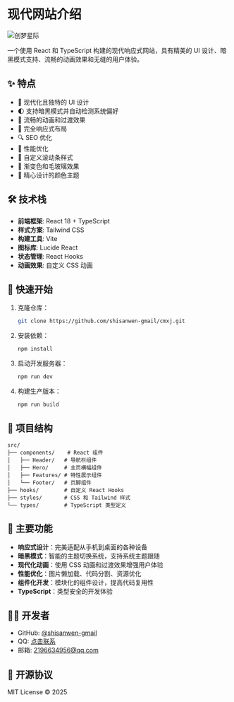 # 现代网站介绍

![创梦星际](https://www.scmgzs.top/wp-content/uploads/2024/12/%E5%88%9B%E6%A2%A6%E6%98%9F%E9%99%85.png)

一个使用 React 和 TypeScript 构建的现代响应式网站，具有精美的 UI 设计、暗黑模式支持、流畅的动画效果和无缝的用户体验。

## ✨ 特点

- 🎨 现代化且独特的 UI 设计
- 🌓 支持暗黑模式并自动检测系统偏好
- 🚀 流畅的动画和过渡效果
- 📱 完全响应式布局
- 🔍 SEO 优化
- 🎯 性能优化
- 💫 自定义滚动条样式
- 🎨 渐变色和毛玻璃效果
- 🌈 精心设计的颜色主题

## 🛠️ 技术栈

- **前端框架**: React 18 + TypeScript
- **样式方案**: Tailwind CSS
- **构建工具**: Vite
- **图标库**: Lucide React
- **状态管理**: React Hooks
- **动画效果**: 自定义 CSS 动画

## 🚀 快速开始

1. 克隆仓库：
   ```bash
   git clone https://github.com/shisanwen-gmail/cmxj.git
   ```

2. 安装依赖：
   ```bash
   npm install
   ```

3. 启动开发服务器：
   ```bash
   npm run dev
   ```

4. 构建生产版本：
   ```bash
   npm run build
   ```

## 📁 项目结构

```
src/
├── components/    # React 组件
│   ├── Header/   # 导航栏组件
│   ├── Hero/     # 主页横幅组件
│   ├── Features/ # 特性展示组件
│   └── Footer/   # 页脚组件
├── hooks/        # 自定义 React Hooks
├── styles/       # CSS 和 Tailwind 样式
└── types/        # TypeScript 类型定义
```

## 🎨 主要功能

- **响应式设计**：完美适配从手机到桌面的各种设备
- **暗黑模式**：智能的主题切换系统，支持系统主题跟随
- **现代化动画**：使用 CSS 动画和过渡效果增强用户体验
- **性能优化**：图片懒加载、代码分割、资源优化
- **组件化开发**：模块化的组件设计，提高代码复用性
- **TypeScript**：类型安全的开发体验

## 👨‍💻 开发者

- GitHub: [@shisanwen-gmail](https://github.com/shisanwen-gmail)
- QQ: [点击联系](https://qm.qq.com/q/mf17BazQpW)
- 邮箱: [2196634956@qq.com](mailto:2196634956@qq.com)

## 📄 开源协议

MIT License © 2025
